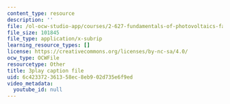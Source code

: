 ```yaml
---
content_type: resource
description: ''
file: /ol-ocw-studio-app/courses/2-627-fundamentals-of-photovoltaics-fall-2013/6c423372361358ec8eb902d735e6f9ed_hewgCK5oZAo.srt
file_size: 101845
file_type: application/x-subrip
learning_resource_types: []
license: https://creativecommons.org/licenses/by-nc-sa/4.0/
ocw_type: OCWFile
resourcetype: Other
title: 3play caption file
uid: 6c423372-3613-58ec-8eb9-02d735e6f9ed
video_metadata:
  youtube_id: null
---
```

